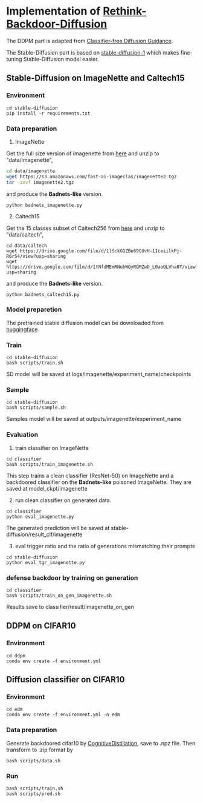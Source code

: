 # Implementation of [Rethink-Backdoor-Diffusion]()
The DDPM part is adapted from [Classifier-free Diffusion Guidance](https://github.com/coderpiaobozhe/classifier-free-diffusion-guidance-Pytorch).

The Stable-Diffusion part is based on [stable-diffusion-1](https://github.com/LambdaLabsML/examples/tree/main/stable-diffusion-finetuning) which makes fine-tuning Stable-Diffusion model easier.

## Stable-Diffusion on ImageNette and Caltech15

### Environment
```
cd stable-diffusion
pip install -r requirements.txt
```

### Data preparation
1. ImageNette

Get the full size version of imagenette from [here](https://s3.amazonaws.com/fast-ai-imageclas/imagenette2.tgz) and unzip to "data/imagenette",
```bash
cd data/imagenette
wget https://s3.amazonaws.com/fast-ai-imageclas/imagenette2.tgz
tar -zxvf imagenette2.tgz
```
and produce the **Badnets-like** version.
```
python badnets_imagenette.py
```

2. Caltech15

Get the 15 classes subset of Caltech256 from [here](https://drive.google.com/file/d/1tNfdMEmRNubWQyRQMZwD_L0aoOLVha0T/view?usp=sharing) and unzip to "data/caltech",
```
cd data/caltech
wget https://drive.google.com/file/d/1lSckGGZBe69CUvH-1IceiilkPj-R6rS4/view?usp=sharing
wget https://drive.google.com/file/d/1tNfdMEmRNubWQyRQMZwD_L0aoOLVha0T/view?usp=sharing
```
and produce the **Badnets-like** version.
```
python badnets_caltech15.py
```
### Model preparetion

The pretrained stable diffusion model can be downloaded from [huggingface](https://huggingface.co/CompVis/stable-diffusion-v-1-4-original).

### Train

```
cd stable-diffusion 
bash scripts/train.sh
```
SD model will be saved at logs/imagenette/experiment_name/checkpoints

### Sample 

```
cd stable-diffusion 
bash scripts/sample.sh
```
Samples model will be saved at outputs/imagenette/experiment_name

### Evaluation

1. train classifier on ImageNette
```
cd classifier
bash scripts/train_imagenette.sh
```
This step trains a clean classifier (ResNet-50) on ImageNette and a backdoored classifier on the **Badnets-like** poisoned ImageNette. They are saved at model_ckpt/imagenette

2. run clean classifier on generated data.
```
cd classifier
python eval_imagenette.py
```
The generated prediction will be saved at stable-diffusion/result_clf/imagenette

3. eval trigger ratio and the ratio of generations mismatching their prompts
```
cd stable-diffusion 
python eval_tgr_imagenette.py
```

### defense backdoor by training on generation
```
cd classifier
bash scripts/train_on_gen_imagenette.sh
```
Results save to classifier/result/imagenette_on_gen

## DDPM on CIFAR10

###  Environment
```
cd ddpm
conda env create -f environment.yml
```

## Diffusion classifier on CIFAR10

### Environment 
```
cd edm 
conda env create -f environment.yml -n edm
```

### Data preparation
Generate backdoored cifar10 by [CognitiveDistillation](https://github.com/HanxunH/CognitiveDistillation), save to .npz file.
Then transform to .zip format by
```
bash scripts/data.sh
```

### Run
```
bash scripts/train.sh
bash scripts/pred.sh
```
